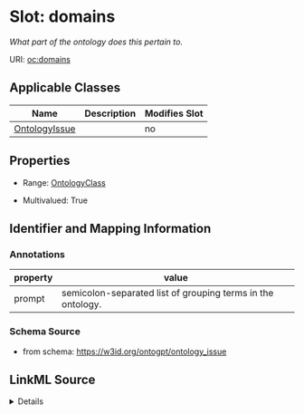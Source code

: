 

# Slot: domains


_What part of the ontology does this pertain to._



URI: [oc:domains](http://w3id.org/ontogpt/ontology-class-templatedomains)



<!-- no inheritance hierarchy -->





## Applicable Classes

| Name | Description | Modifies Slot |
| --- | --- | --- |
| [OntologyIssue](OntologyIssue.md) |  |  no  |







## Properties

* Range: [OntologyClass](OntologyClass.md)

* Multivalued: True





## Identifier and Mapping Information





### Annotations

| property | value |
| --- | --- |
| prompt | semicolon-separated list of grouping terms in the ontology. |



### Schema Source


* from schema: https://w3id.org/ontogpt/ontology_issue




## LinkML Source

<details>
```yaml
name: domains
annotations:
  prompt:
    tag: prompt
    value: semicolon-separated list of grouping terms in the ontology.
description: What part of the ontology does this pertain to.
from_schema: https://w3id.org/ontogpt/ontology_issue
rank: 1000
multivalued: true
alias: domains
owner: OntologyIssue
domain_of:
- OntologyIssue
range: OntologyClass

```
</details>